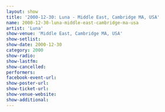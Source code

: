 ```yaml
---
layout: show
title: '2000-12-30: Luna - Middle East, Cambridge MA, USA'
name: 2000-12-30-luna-middle-east-cambridge-ma-usa
artist: 'Luna'
show-venue: 'Middle East, Cambridge MA, USA'
show-setlist: 
show-date: 2000-12-30
category: 2000
show-radio: 
show-lastfm: 
show-cancelled: 
performers: 
facebook-event-url: 
show-poster-url: 
show-ticket-url: 
show-venue-website: 
show-additional: 
---
```


